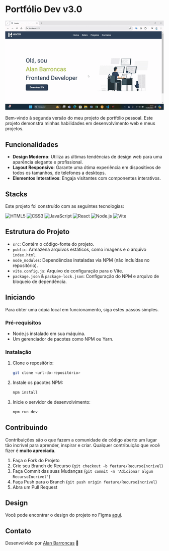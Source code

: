 # Portfólio Dev v3.0

![portifolio_v2](/public/home.gif)

Bem-vindo à segunda versão do meu projeto de portfólio pessoal. Este projeto demonstra minhas habilidades em desenvolvimento web e meus projetos.

## Funcionalidades

- **Design Moderno**: Utiliza as últimas tendências de design web para uma aparência elegante e profissional.
- **Layout Responsivo**: Garante uma ótima experiência em dispositivos de todos os tamanhos, de telefones a desktops.
- **Elementos Interativos**: Engaja visitantes com componentes interativos.
  

## Stacks 

Este projeto foi construído com as seguintes tecnologias:

<p>
  <img src="https://img.shields.io/badge/HTML5-E34F26?style=for-the-badge&logo=html5&logoColor=white" alt="HTML5"/>
  <img src="https://img.shields.io/badge/CSS3-1572B6?style=for-the-badge&logo=css3&logoColor=white" alt="CSS3"/>
  <img src="https://img.shields.io/badge/JavaScript-F7DF1E?style=for-the-badge&logo=javascript&logoColor=black" alt="JavaScript"/>
  <img src="https://img.shields.io/badge/React-20232A?style=for-the-badge&logo=react&logoColor=61DAFB" alt="React"/>
  <img src="https://img.shields.io/badge/Node.js-339933?style=for-the-badge&logo=nodedotjs&logoColor=white" alt="Node.js"/>
  <img src="https://img.shields.io/badge/Vite-B73BFE?style=for-the-badge&logo=vite&logoColor=FFD62E" alt="Vite"/>
</p>



## Estrutura do Projeto

- `src`: Contém o código-fonte do projeto.
- `public`: Armazena arquivos estáticos, como imagens e o arquivo `index.html`.
- `node_modules`: Dependências instaladas via NPM (não incluídas no repositório).
- `vite.config.js`: Arquivo de configuração para o Vite.
- `package.json` & `package-lock.json`: Configuração do NPM e arquivo de bloqueio de dependência.

## Iniciando

Para obter uma cópia local em funcionamento, siga estes passos simples.

### Pré-requisitos

- Node.js instalado em sua máquina.
- Um gerenciador de pacotes como NPM ou Yarn.

### Instalação

1. Clone o repositório:
   ```sh
   git clone <url-do-repositório>
   ```
2. Instale os pacotes NPM:
   ```sh
   npm install
   ```
3. Inicie o servidor de desenvolvimento:
   ```sh
   npm run dev
   ```

## Contribuindo

Contribuições são o que fazem a comunidade de código aberto um lugar tão incrível para aprender, inspirar e criar. Qualquer contribuição que você fizer é **muito apreciada**.

1. Faça o Fork do Projeto
2. Crie seu Branch de Recurso (`git checkout -b feature/RecursoIncrivel`)
3. Faça Commit das suas Mudanças (`git commit -m 'Adicionar algum RecursoIncrivel'`)
4. Faça Push para o Branch (`git push origin feature/RecursoIncrivel`)
5. Abra um Pull Request


## Design

Você pode encontrar o design do projeto no Figma [aqui](https://www.figma.com/design/Hqzm3uEp2mZSfWnMtQzZVO/portifolio_v3?node-id=10-2&t=OjMXotTGNcuzSw0z-1).


## Contato

Desenvolvido por [Alan Barroncas](https://linkedin.com/in/alan-barroncas95) 🚀



